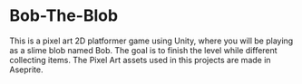 # Bob-The-Blob
This is a pixel art 2D platformer game using Unity, where you will be playing as a slime blob named Bob. The goal is to finish the level while different 
collecting items. The Pixel Art assets used in this projects are made in Aseprite.  

